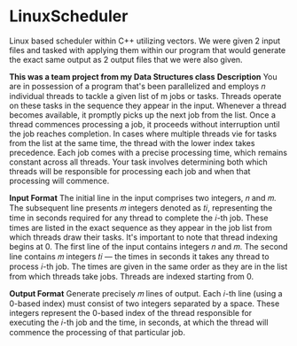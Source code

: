 # LinuxScheduler
Linux based scheduler within C++ utilizing vectors. We were given 2 input files and tasked with applying them within our program that would generate the exact same output as 2 output files that we were also given.

**This was a team project from my Data Structures class**
**Description**
You are in possession of a program that's been parallelized and employs 𝑛 individual
threads to tackle a given list of m jobs or tasks. Threads operate on these tasks in
the sequence they appear in the input. Whenever a thread becomes available, it promptly
picks up the next job from the list. Once a thread commences processing a job, it
proceeds without interruption until the job reaches completion. In cases where multiple
threads vie for tasks from the list at the same time, the thread with the lower index
takes precedence. Each job comes with a precise processing time, which remains constant
across all threads. Your task involves determining both which threads will be
responsible for processing each job and when that processing will commence.

**Input Format**
The initial line in the input comprises two integers, 𝑛 and 𝑚. The subsequent line presents 𝑚 integers
denoted as 𝑡𝑖, representing the time in seconds required for any thread to complete
the 𝑖-th job. These times are listed in the exact sequence as they appear in the job
list from which threads draw their tasks. It's important to note that thread indexing
begins at 0.
The first line of the input contains integers 𝑛 and 𝑚.
The second line contains 𝑚 integers 𝑡𝑖 — the times in seconds it
takes any thread to process 𝑖-th job. 
The times are given in the same
order as they are in the list from which threads take jobs.
Threads are indexed starting from 0.

**Output Format**
Generate precisely 𝑚 lines of output. Each 𝑖-th line (using a 0-based index) must
consist of two integers separated by a space. These integers represent the 0-based
index of the thread responsible for executing the 𝑖-th job and the time, in seconds,
at which the thread will commence the processing of that particular job.
